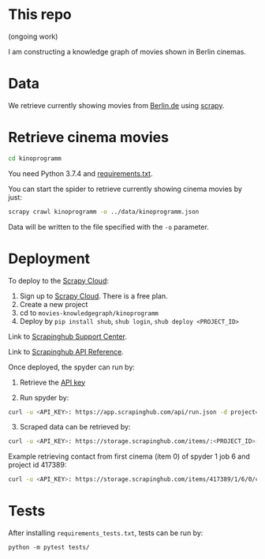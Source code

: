 # This repo

(ongoing work)

I am constructing a knowledge graph of movies shown in Berlin cinemas.

# Data 

We retrieve currently showing movies from [Berlin.de](https://www.berlin.de/kino/_bin/azfilm.php) using [scrapy](https://docs.scrapy.org/en/latest/).

# Retrieve cinema movies

```bash
cd kinoprogramm
```

You need Python 3.7.4 and [requirements.txt](kinoprogramm/requirements.txt).

You can start the spider to retrieve currently showing cinema movies by just:

```bash
scrapy crawl kinoprogramm -o ../data/kinoprogramm.json
```

Data will be written to the file specified with the `-o` parameter.

# Deployment

To deploy to the [Scrapy Cloud](https://scrapinghub.com/scrapy-cloud):

1. Sign up to [Scrapy Cloud](https://app.scrapinghub.com/). There is a free plan.
2. Create a new project
3. cd to `movies-knowledgegraph/kinoprogramm`
4. Deploy by `pip install shub`, `shub login`, `shub deploy <PROJECT_ID>`

Link to [Scrapinghub Support Center](https://support.scrapinghub.com/support/home).

Link to [Scrapinghub API Reference](https://doc.scrapinghub.com/scrapy-cloud.html?_ga=2.243489287.325994476.1574619401-1607314863.1570297387).

Once deployed, the spyder can run by:

1. Retrieve the [API key](https://app.scrapinghub.com/account/apikey)

2. Run spyder by:

```bash
curl -u <API_KEY>: https://app.scrapinghub.com/api/run.json -d project=<PROJECT_ID> -d spider=kinoprogramm
```

3. Scraped data can be retrieved by:

```bash
curl -u <API_KEY>: https://storage.scrapinghub.com/items/:<PROJECT_ID>[/<SPIDER_ID>][/<JOB_ID>][/<ITEM_NUMBER>][/<FIELD_NAME>]
```

Example retrieving contact from first cinema (item 0) of spyder 1 job 6 and project id 417389:
```bash
curl -u <API_KEY>: https://storage.scrapinghub.com/items/417389/1/6/0/contact
```

# Tests

After installing `requirements_tests.txt`, tests can be run by:

```shell
python -m pytest tests/
```
